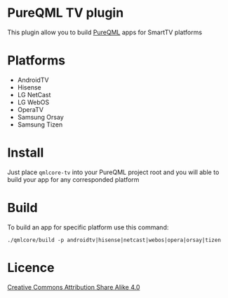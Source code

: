 # PureQML TV plugin
This plugin allow you to build [PureQML](https://pureqml.com/) apps for SmartTV platforms

# Platforms
<ul>
<li>AndroidTV</li>
<li>Hisense</li>
<li>LG NetCast</li>
<li>LG WebOS</li>
<li>OperaTV</li>
<li>Samsung Orsay</li>
<li>Samsung Tizen</li>
</ul>

# Install
Just place `qmlcore-tv` into your PureQML project root and you will able to build your app for any corresponded platform

# Build
To build an app for specific platform use this command:

`./qmlcore/build -p androidtv|hisense|netcast|webos|opera|orsay|tizen`

# Licence
[Creative Commons Attribution Share Alike 4.0](https://github.com/pureqml/qmlcore-tv/blob/master/LICENSE.md)

